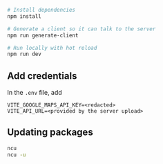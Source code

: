 ```bash
# Install dependencies
npm install

# Generate a client so it can talk to the server
npm run generate-client

# Run locally with hot reload
npm run dev
```

## Add credentials

In the `.env` file, add

```
VITE_GOOGLE_MAPS_API_KEY=<redacted>
VITE_API_URL=<provided by the server upload>
```

## Updating packages

```bash
ncu
ncu -u
```

